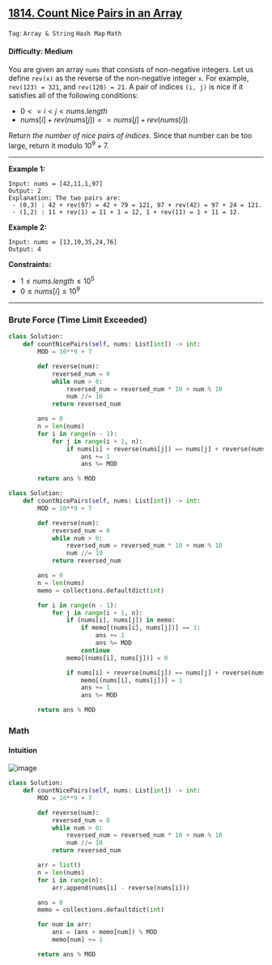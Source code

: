 ## [1814. Count Nice Pairs in an Array](https://leetcode.com/problems/count-nice-pairs-in-an-array)

```Tag```: ```Array & String``` ```Hash Map``` ```Math```

#### Difficulty: Medium

You are given an array ```nums``` that consists of non-negative integers. Let us define ```rev(x)``` as the reverse of the non-negative integer ```x```. For example, ```rev(123) = 321```, and ```rev(120) = 21```. A pair of indices ```(i, j)``` is nice if it satisfies all of the following conditions:

- $0 <= i \lt j \lt nums.length$
- $nums[i] + rev(nums[j]) == nums[j] + rev(nums[i])$

Return _the number of nice pairs of indices_. Since that number can be too large, return it modulo $10^9 + 7$.

---

__Example 1:__
```
Input: nums = [42,11,1,97]
Output: 2
Explanation: The two pairs are:
 - (0,3) : 42 + rev(97) = 42 + 79 = 121, 97 + rev(42) = 97 + 24 = 121.
 - (1,2) : 11 + rev(1) = 11 + 1 = 12, 1 + rev(11) = 1 + 11 = 12.
```

__Example 2:__
```
Input: nums = [13,10,35,24,76]
Output: 4
```

__Constraints:__

- $1 \le nums.length \le 10^5$
- $0 \le nums[i] \le 10^9$

---

### Brute Force (Time Limit Exceeded)

```Python
class Solution:
    def countNicePairs(self, nums: List[int]) -> int:
        MOD = 10**9 + 7

        def reverse(num):
            reversed_num = 0
            while num > 0:
                reversed_num = reversed_num * 10 + num % 10
                num //= 10
            return reversed_num

        ans = 0
        n = len(nums)
        for i in range(n - 1):
            for j in range(i + 1, n):
                if nums[i] + reverse(nums[j]) == nums[j] + reverse(nums[i]):
                    ans += 1
                    ans %= MOD

        return ans % MOD
```

```Python
class Solution:
    def countNicePairs(self, nums: List[int]) -> int:
        MOD = 10**9 + 7

        def reverse(num):
            reversed_num = 0
            while num > 0:
                reversed_num = reversed_num * 10 + num % 10
                num //= 10
            return reversed_num

        ans = 0
        n = len(nums)
        memo = collections.defaultdict(int)

        for i in range(n - 1):
            for j in range(i + 1, n):
                if (nums[i], nums[j]) in memo:                
                    if memo[(nums[i], nums[j])] == 1:
                        ans += 1
                        ans %= MOD
                    continue
                memo[(nums[i], nums[j])] = 0

                if nums[i] + reverse(nums[j]) == nums[j] + reverse(nums[i]):
                    memo[(nums[i], nums[j])] = 1
                    ans += 1
                    ans %= MOD

        return ans % MOD
```

### Math

#### Intuition

![image](https://github.com/quananhle/Python/assets/35042430/1c56d696-8717-4864-8648-72cdbc82338b)

```Python
class Solution:
    def countNicePairs(self, nums: List[int]) -> int:
        MOD = 10**9 + 7

        def reverse(num):
            reversed_num = 0
            while num > 0:
                reversed_num = reversed_num * 10 + num % 10
                num //= 10
            return reversed_num

        arr = list()
        n = len(nums)
        for i in range(n):
            arr.append(nums[i] - reverse(nums[i]))

        ans = 0
        memo = collections.defaultdict(int)

        for num in arr:
            ans = (ans + memo[num]) % MOD
            memo[num] += 1

        return ans % MOD
```
